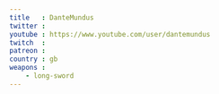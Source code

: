 ```yaml
---
title   : DanteMundus
twitter : 
youtube : https://www.youtube.com/user/dantemundus
twitch  : 
patreon : 
country : gb
weapons :
    - long-sword
---
```


